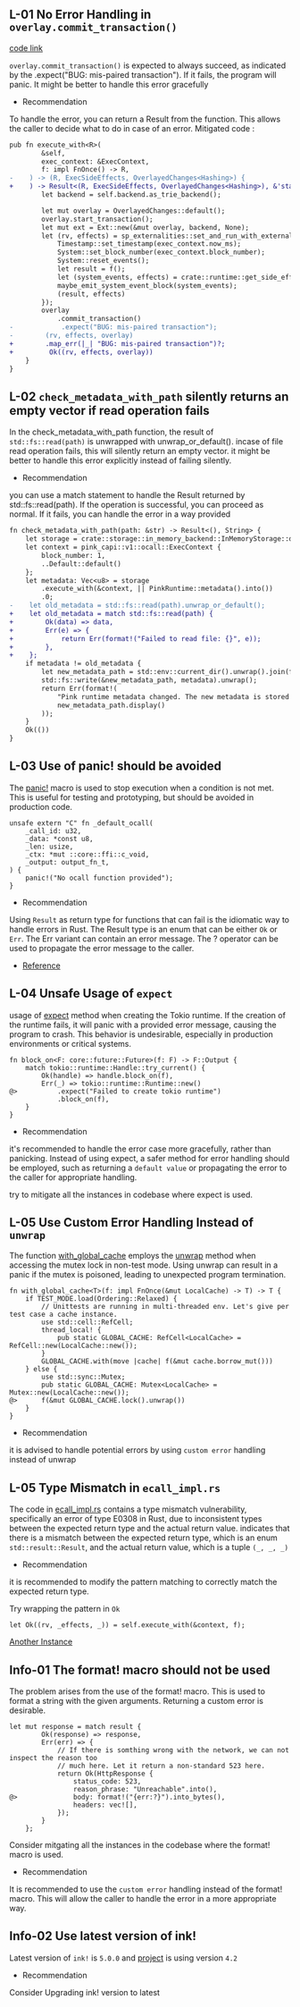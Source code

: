 ## L-01 No Error Handling in `overlay.commit_transaction()`

[code link](https://github.com/code-423n4/2024-03-phala-network/blob/a01ffbe992560d8d0f17deadfb9b9a2bed38377e/phala-blockchain/crates/pink/runtime/src/storage/mod.rs#L48-L71)

`overlay.commit_transaction()` is expected to always succeed, as indicated by the .expect("BUG: mis-paired transaction"). If it fails, the program will panic. It might be better to handle this error gracefully

- Recommendation

To handle the error, you can return a Result from the function. This allows the caller to decide what to do in case of an error. Mitigated code : 

```diff
pub fn execute_with<R>(
        &self,
        exec_context: &ExecContext,
        f: impl FnOnce() -> R,
-    ) -> (R, ExecSideEffects, OverlayedChanges<Hashing>) {
+    ) -> Result<(R, ExecSideEffects, OverlayedChanges<Hashing>), &'static str> {
        let backend = self.backend.as_trie_backend();

        let mut overlay = OverlayedChanges::default();
        overlay.start_transaction();
        let mut ext = Ext::new(&mut overlay, backend, None);
        let (rv, effects) = sp_externalities::set_and_run_with_externalities(&mut ext, move || {
            Timestamp::set_timestamp(exec_context.now_ms);
            System::set_block_number(exec_context.block_number);
            System::reset_events();
            let result = f();
            let (system_events, effects) = crate::runtime::get_side_effects();
            maybe_emit_system_event_block(system_events);
            (result, effects)
        });
        overlay
            .commit_transaction()
-            .expect("BUG: mis-paired transaction");
-        (rv, effects, overlay)
+        .map_err(|_| "BUG: mis-paired transaction")?;
+         Ok((rv, effects, overlay))
    }
}
```

## L-02 `check_metadata_with_path` silently returns an empty vector if read operation fails 

In the check_metadata_with_path function, the result of `std::fs::read(path)` is unwrapped with unwrap_or_default(). incase of file read operation fails, this will silently return an empty vector. it might be better to handle this error explicitly instead of failing silently.

- Recommendation 

you can use a match statement to handle the Result returned by std::fs::read(path). If the operation is successful, you can proceed as normal. If it fails, you can handle the error in a way provided 

```diff
fn check_metadata_with_path(path: &str) -> Result<(), String> {
    let storage = crate::storage::in_memory_backend::InMemoryStorage::default();
    let context = pink_capi::v1::ocall::ExecContext {
        block_number: 1,
        ..Default::default()
    };
    let metadata: Vec<u8> = storage
        .execute_with(&context, || PinkRuntime::metadata().into())
        .0;
-    let old_metadata = std::fs::read(path).unwrap_or_default();
+    let old_metadata = match std::fs::read(path) {
+        Ok(data) => data,
+        Err(e) => {
+            return Err(format!("Failed to read file: {}", e));
+        },
+    };
    if metadata != old_metadata {
        let new_metadata_path = std::env::current_dir().unwrap().join(format!("{path}.new"));
        std::fs::write(&new_metadata_path, metadata).unwrap();
        return Err(format!(
            "Pink runtime metadata changed. The new metadata is stored at \n {:?}",
            new_metadata_path.display()
        ));
    }
    Ok(())
}
```
## L-03 Use of panic! should be avoided

The [panic!](https://github.com/code-423n4/2024-03-phala-network/blob/a01ffbe992560d8d0f17deadfb9b9a2bed38377e/phala-blockchain/crates/pink/runtime/src/capi/ocall_impl.rs#L15) macro is used to stop execution when a condition is not met. This is useful for testing and prototyping, but should be avoided in production code.

```solidity
unsafe extern "C" fn _default_ocall(
    _call_id: u32,
    _data: *const u8,
    _len: usize,
    _ctx: *mut ::core::ffi::c_void,
    _output: output_fn_t,
) {
    panic!("No ocall function provided");
}
```

- Recommendation 

Using `Result` as return type for functions that can fail is the idiomatic way to handle errors in Rust. The Result type is an enum that can be either `Ok` or `Err`. The Err variant can contain an error message. The ? operator can be used to propagate the error message to the caller.

- [Reference](https://github.com/CoinFabrik/web3-grant/tree/main/vulnerabilities/examples/panic-error)

## L-04 Unsafe Usage of `expect` 

usage of [expect](https://github.com/code-423n4/2024-03-phala-network/blob/a01ffbe992560d8d0f17deadfb9b9a2bed38377e/phala-blockchain/crates/pink/chain-extension/src/lib.rs#L51) method when creating the Tokio runtime. If the creation of the runtime fails, it will panic with a provided error message, causing the program to crash. This behavior is undesirable, especially in production environments or critical systems.

```solidity
fn block_on<F: core::future::Future>(f: F) -> F::Output {
    match tokio::runtime::Handle::try_current() {
        Ok(handle) => handle.block_on(f),
        Err(_) => tokio::runtime::Runtime::new()
@>          .expect("Failed to create tokio runtime")
            .block_on(f),
    }
}
```

- Recommendation

it's recommended to handle the error case more gracefully, rather than panicking. Instead of using expect, a safer method for error handling should be employed, such as returning a `default value` or propagating the error to the caller for appropriate handling.

try to mitigate all the instances in codebase where expect is used.

## L-05 Use Custom Error Handling Instead of `unwrap`

The function [with_global_cache](https://github.com/code-423n4/2024-03-phala-network/blob/a01ffbe992560d8d0f17deadfb9b9a2bed38377e/phala-blockchain/crates/pink/chain-extension/src/local_cache.rs#L24) employs the [unwrap](https://github.com/code-423n4/2024-03-phala-network/blob/a01ffbe992560d8d0f17deadfb9b9a2bed38377e/phala-blockchain/crates/pink/chain-extension/src/local_cache.rs#L35) method when accessing the mutex lock in non-test mode. Using unwrap can result in a panic if the mutex is poisoned, leading to unexpected program termination.

```solidity 
fn with_global_cache<T>(f: impl FnOnce(&mut LocalCache) -> T) -> T {
    if TEST_MODE.load(Ordering::Relaxed) {
        // Unittests are running in multi-threaded env. Let's give per test case a cache instance.
        use std::cell::RefCell;
        thread_local! {
            pub static GLOBAL_CACHE: RefCell<LocalCache> = RefCell::new(LocalCache::new());
        }
        GLOBAL_CACHE.with(move |cache| f(&mut cache.borrow_mut()))
    } else {
        use std::sync::Mutex;
        pub static GLOBAL_CACHE: Mutex<LocalCache> = Mutex::new(LocalCache::new());
@>      f(&mut GLOBAL_CACHE.lock().unwrap())
    }
}
```
- Recommendation

it is advised to handle potential errors by using `custom error` handling instead of unwrap

## L-05 Type Mismatch in `ecall_impl.rs`

The code in [ecall_impl.rs](https://github.com/code-423n4/2024-03-phala-network/blob/a01ffbe992560d8d0f17deadfb9b9a2bed38377e/phala-blockchain/crates/pink/runtime/src/capi/ecall_impl.rs#L46) contains a type mismatch vulnerability, specifically an error of type E0308 in Rust, due to inconsistent types between the expected return type and the actual return value.
indicates that there is a mismatch between the expected return type, which is an enum `std::result::Result`, and the actual return value, which is a tuple `(_, _, _)`

- Recommendation 

it is recommended to modify the pattern matching to correctly match the expected return type.

Try wrapping the pattern in `Ok`

`let Ok((rv, _effects, _)) = self.execute_with(&context, f);`

[Another Instance](https://github.com/code-423n4/2024-03-phala-network/blob/a01ffbe992560d8d0f17deadfb9b9a2bed38377e/phala-blockchain/crates/pink/runtime/src/storage/mod.rs#L84)



## Info-01 The format! macro should not be used 

The problem arises from the use of the format! macro. This is used to format a string with the given arguments. Returning a custom error is desirable.

```solidity
let mut response = match result {
        Ok(response) => response,
        Err(err) => {
            // If there is somthing wrong with the network, we can not inspect the reason too
            // much here. Let it return a non-standard 523 here.
            return Ok(HttpResponse {
                status_code: 523,
                reason_phrase: "Unreachable".into(),
@>              body: format!("{err:?}").into_bytes(),
                headers: vec![],
            });
        }
    };
```
Consider mitgating all the instances in the codebase where the format! macro is used.
- Recommendation

It is recommended to use the `custom error` handling instead of the format! macro. This will allow the caller to handle the error in a more appropriate way.

## Info-02 Use latest version of ink!

Latest version of `ink!` is `5.0.0` and [project](https://github.com/code-423n4/2024-03-phala-network/blob/a01ffbe992560d8d0f17deadfb9b9a2bed38377e/phala-blockchain/crates/pink/pink/Cargo.toml#L10) is using version `4.2` 

- Recommendation

Consider Upgrading ink! version to latest 